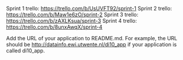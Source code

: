 Sprint 1 trello: https://trello.com/b/UsUVFT92/sprint-1
Sprint 2 trello: https://trello.com/b/Maw1e6zO/sprint-2
Sprint 3 trello: https://trello.com/b/zAXLKsua/sprint-3
Sprint 4 trello: https://trello.com/b/8unxAwqX/sprint-4

Add the URL of your application to README.md.  For example,
the URL should be http://datainfo.ewi.utwente.nl/di10_app if your application is called di10_app.